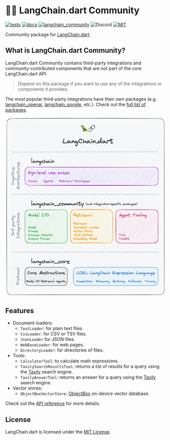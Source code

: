 # 🦜️🔗 LangChain.dart Community

[![tests](https://img.shields.io/github/actions/workflow/status/davidmigloz/langchain_dart/test.yaml?logo=github&label=tests)](https://github.com/davidmigloz/langchain_dart/actions/workflows/test.yaml)
[![docs](https://img.shields.io/github/actions/workflow/status/davidmigloz/langchain_dart/pages%2Fpages-build-deployment?logo=github&label=docs)](https://github.com/davidmigloz/langchain_dart/actions/workflows/pages/pages-build-deployment)
[![langchain_community](https://img.shields.io/pub/v/langchain_community.svg)](https://pub.dev/packages/langchain_community)
![Discord](https://img.shields.io/discord/1123158322812555295?label=discord)
[![MIT](https://img.shields.io/badge/license-MIT-purple.svg)](https://github.com/davidmigloz/langchain_dart/blob/main/LICENSE)

Community package for [LangChain.dart](https://github.com/davidmigloz/langchain_dart). 

## What is LangChain.dart Community?

LangChain.dart Community contains third-party integrations and community-contributed components that are not part of the core LangChain.dart API. 

> Depend on this package if you want to use any of the integrations or components it provides.

The most popular third-party integrations have their own packages (e.g. [langchain_openai](https://pub.dev/packages/langchain_openai), [langchain_google](https://pub.dev/packages/langchain_google), etc.). Check out the [full list of packages](https://github.com/davidmigloz/langchain_dart?tab=readme-ov-file#packages).

![LangChain.dart packages](https://raw.githubusercontent.com/davidmigloz/langchain_dart/main/docs/img/langchain_packages.png)

## Features

- Document loaders:
  * `TextLoader`: for plain text files.
  * `CsvLoader`: for CSV or TSV files.
  * `JsonLoader` for JSON files.
  * `WebBaseLoader`: for web pages.
  * `DirectoryLoader`: for directories of files.
- Tools:
  * `CalculatorTool`: to calculate math expressions. 
  * `TavilySearchResultsTool`: returns a list of results for a query using the [Tavily](https://tavily.com) search engine.
  * `TavilyAnswerTool`: returns an answer for a query using the [Tavily](https://tavily.com) search engine.
- Vector stores:
  * `ObjectBoxVectorStore`: [ObjectBox](https://objectbox.io/) on-device vector database. 

Check out the [API reference](https://pub.dev/documentation/langchain_community/latest) for more details.

## License

LangChain.dart is licensed under the
[MIT License](https://github.com/davidmigloz/langchain_dart/blob/main/LICENSE).
